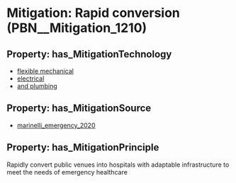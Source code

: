 # Mitigation: __Rapid conversion__ (PBN__Mitigation_1210)

## Property: has_MitigationTechnology

* [flexible mechanical](../Technology/PBN__Technology_3727)
* [electrical](../Technology/PBN__Technology_3728)
* [and plumbing](../Technology/PBN__Technology_3729)

## Property: has_MitigationSource

* [marinelli_emergency_2020](../Article/PBN__Article_122)

## Property: has_MitigationPrinciple

Rapidly convert public venues into hospitals with adaptable infrastructure to meet the needs of emergency healthcare

